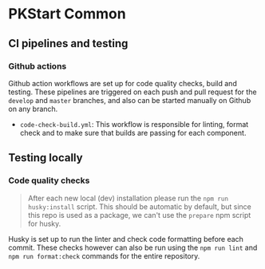 PKStart Common
==============

CI pipelines and testing
------------------------

### Github actions
Github action workflows are set up for code quality checks, build and testing. These pipelines are triggered on each push and pull request for the `develop` and `master` branches, and also can be started manually on Github on any branch.

* `code-check-build.yml`: This workflow is responsible for linting, format check and to make sure that builds are passing for each component.

Testing locally
---------------

### Code quality checks
> After each new local (dev) installation please run the `npm run husky:install` script. This should be automatic by default, but since this repo is used as a package, we can't use the `prepare` npm script for husky.

Husky is set up to run the linter and check code formatting before each commit.
These checks however can also be run using the `npm run lint` and `npm run format:check` commands for the entire repository.
